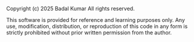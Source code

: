 Copyright (c) 2025 Badal Kumar
All rights reserved.

This software is provided for reference and learning purposes only.
Any use, modification, distribution, or reproduction of this code
in any form is strictly prohibited without prior written permission
from the author.
